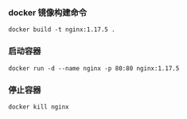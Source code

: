 ### docker 镜像构建命令

```
docker build -t nginx:1.17.5 .
```

### 启动容器

```
docker run -d --name nginx -p 80:80 nginx:1.17.5
```

### 停止容器

```
docker kill nginx
```